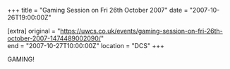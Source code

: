 +++
title = "Gaming Session on Fri 26th October 2007"
date = "2007-10-26T19:00:00Z"

[extra]
original = "https://uwcs.co.uk/events/gaming-session-on-fri-26th-october-2007-1474489002090/"    
end = "2007-10-27T10:00:00Z"
location = "DCS"
+++

GAMING\!

